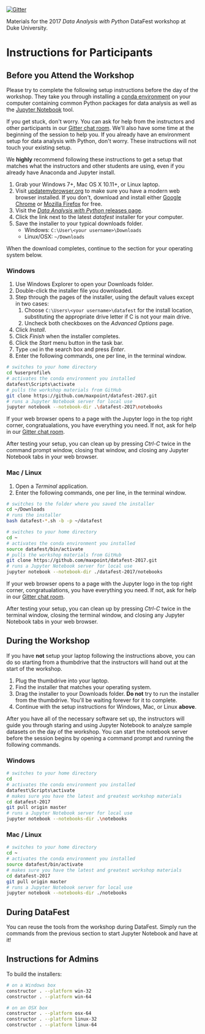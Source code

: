 [![Gitter](https://badges.gitter.im/maxpoint/datafest-2017.svg)](https://gitter.im/maxpoint/datafest-2017?utm_source=badge&utm_medium=badge&utm_campaign=pr-badge)

Materials for the 2017 *Data Analysis with Python* DataFest workshop at Duke University.

# Instructions for Participants

## Before you Attend the Workshop

Please try to complete the following setup instructions before the day of the
workshop. They take you through installing a [conda
environment](https://conda.io/docs/index.html) on your computer containing
common Python packages for data analysis as well as the [Jupyter
Notebook](https://jupyter.org) tool.

If you get stuck, don't worry. You can ask for help from the instructors and
other participants in our [Gitter chat
room](https://gitter.im/maxpoint/datafest-2017).  We'll also have some time at
the beginning of the session to help you. If you already have an environment
setup for data analysis with Python, don't worry. These instructions will not
touch your existing setup. 

We **highly** recommend following these instructions to get a setup that matches
what the instructors and other students are using, even if you already have
Anaconda and Jupyter install.

1. Grab your Windows 7+, Mac OS X 10.11+, or Linux laptop.
2. Visit [updatemybrowser.org](https://updatemybrowser.org) to make sure you
   have a modern web browser installed. If you don't, download and install
   either [Google Chrome](https://www.google.com/chrome/browser/desktop/) or
   [Mozilla Firefox](https://www.mozilla.org/en-US/firefox/new/) for free.
3. Visit the [*Data Analysis with Python* releases
   page](https://github.com/maxpoint/datafest-2017/releases).
4. Click the link next to the latest *datafest* installer for your computer.
5. Save the installer to your typical downloads folder.
    * Windows: `C:\User\<your username>\Downloads`
    * Linux/OSX: `~/Downloads`

When the download completes, continue to the section for your operating system
below.

### Windows

1. Use Windows Explorer to open your Downloads folder.
2. Double-click the installer file you downloaded.
3. Step through the pages of the installer, using the default values
   except in two cases:
   1. Choose `C:\Users\<your username>\datafest` for the install location,
      substituting the appropriate drive letter if C is not your main drive.
   2. Uncheck both checkboxes on the *Advanced Options* page.
5. Click *Install*.
6. Click *Finish* when the installer completes.
7. Click the *Start* menu button in the task bar.
8. Type `cmd` in the search box and press *Enter*.
9. Enter the following commands, one per line, in the terminal window.

```bash
# switches to your home directory
cd %userprofile%
# activates the conda environment you installed
datafest\Scripts\activate
# pulls the workshop materials from GitHub
git clone https://github.com/maxpoint/datafest-2017.git
# runs a Jupyter Notebook server for local use
jupyter notebook --notebook-dir .\datafest-2017\notebooks
```

If your web browser opens to a page with the Jupyter logo in the top right
corner, congratualations, you have everything you need. If not, ask
for help in our [Gitter chat room](https://gitter.im/maxpoint/datafest-2017).

After testing your setup, you can clean up by pressing *Ctrl-C* twice in the
command prompt window, closing that window, and closing any Jupyter Notebook
tabs in your web browser.

### Mac / Linux

1. Open a *Terminal* application.
2. Enter the following commands, one per line, in the terminal window.

```bash
# switches to the folder where you saved the installer
cd ~/Downloads
# runs the installer
bash datafest-*.sh -b -p ~/datafest

# switches to your home directory
cd ~
# activates the conda environment you installed
source datafest/bin/activate
# pulls the workshop materials from GitHub
git clone https://github.com/maxpoint/datafest-2017.git
# runs a Jupyter Notebook server for local use
jupyter notebook --notebook-dir ./datafest-2017/notebooks
```

If your web browser opens to a page with the Jupyter logo in the top right
corner, congratualations, you have everything you need. If not, ask
for help in our [Gitter chat room](https://gitter.im/maxpoint/datafest-2017).

After testing your setup, you can clean up by pressing *Ctrl-C* twice in the
terminal window, closing the terminal window, and closing any Jupyter Notebook
tabs in your web browser.

## During the Workshop

If you have **not** setup your laptop following the instructions above, you 
can do so starting from a thumbdrive that the instructors will hand out at 
the start of the workshop.

1. Plug the thumbdrive into your laptop.
2. Find the installer that matches your operating system.
3. Drag the installer to your Downloads folder. **Do not** try to run the installer
   from the thumbdrive. You'll be waiting forever for it to complete.
4. Continue with the setup instructions for Windows, Mac, or Linux **above**.

After you have all of the necessary software set up, the instructors will guide 
you through staring and using Jupyter Notebook to analyze sample datasets on 
the day of the workshop. You can start the notebook server before the session 
begins by opening a command prompt and running the following commands.

### Windows

```bash
# switches to your home directory
cd
# activates the conda environment you installed
datafest\Scripts\activate
# makes sure you have the latest and greatest workshop materials
cd datafest-2017
git pull origin master
# runs a Jupyter Notebook server for local use
jupyter notebook --notebooks-dir .\notebooks
```

### Mac / Linux

```bash
# switches to your home directory
cd ~
# activates the conda environment you installed
source datafest/bin/activate
# makes sure you have the latest and greatest workshop materials
cd datafest-2017
git pull origin master
# runs a Jupyter Notebook server for local use
jupyter notebook --notebooks-dir ./notebooks
```

## During DataFest

You can reuse the tools from the workshop during DataFest. Simply run the
commands from the previous section to start Jupyter Notebook and have at it!

## Instructions for Admins

To build the installers:

```bash
# on a Windows box
constructor . --platform win-32
constructor . --platform win-64

# on an OSX box
constructor . --platform osx-64
constructor . --platform linux-32
constructor . --platform linux-64
```
